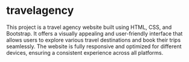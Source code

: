 # travelagency
This project is a travel agency website built using HTML, CSS, and Bootstrap. It offers a visually appealing and user-friendly interface that allows users to explore various travel destinations and book their trips seamlessly. The website is fully responsive and optimized for different devices, ensuring a consistent experience across all platforms. 
